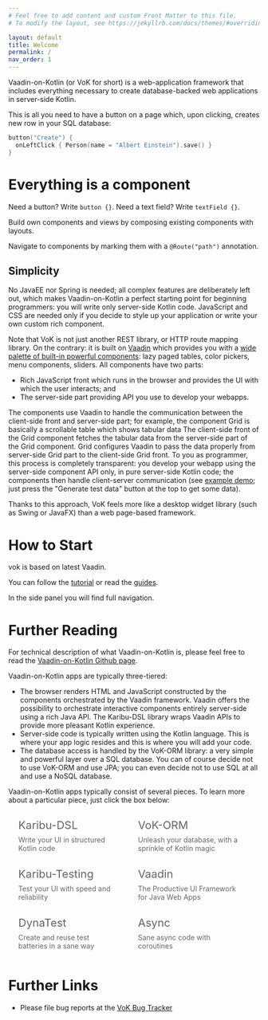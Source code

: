 ```yaml
---
# Feel free to add content and custom Front Matter to this file.
# To modify the layout, see https://jekyllrb.com/docs/themes/#overriding-theme-defaults

layout: default
title: Welcome
permalink: /
nav_order: 1
---
```


Vaadin-on-Kotlin (or VoK for short) is a web-application framework that includes
everything necessary to create database-backed web applications in server-side Kotlin.

This is all you need to have a button on a page which, upon clicking,
creates new row in your SQL database:

```kotlin
button("Create") {
  onLeftClick { Person(name = "Albert Einstein").save() }
}
```

# Everything is a component

Need a button? Write `button {}`. Need a text field? Write `textField {}`.

Build own components and views by composing existing components with layouts.

Navigate to components by marking them with a `@Route("path")` annotation.

## Simplicity

No JavaEE nor Spring is needed; all complex features are deliberately left out, which makes Vaadin-on-Kotlin a perfect
starting point for beginning programmers: you will write only server-side Kotlin code.
JavaScript and CSS are needed only if you decide
to style up your application or write your own custom rich component.

Note that VoK is not just another REST library, or HTTP route mapping library.
On the contrary: it is built on [Vaadin](https://vaadin.com) which provides you with a
[wide palette of built-in powerful components](https://karibu-uitest.herokuapp.com/):
lazy paged tables, color pickers, menu components, sliders.
All components have two parts:

- Rich JavaScript front which runs in the browser and provides the UI with which the user interacts; and
- The server-side part providing API you use to develop your webapps.

The components use Vaadin to handle the communication
between the client-side front and server-side part; for example, the component
Grid is basically a scrollable table which shows tabular data
The client-side front of the Grid component fetches
the tabular data from the server-side part of the Grid component. Grid configures
Vaadin to pass the data properly from server-side Grid
part to the client-side Grid front. To you as programmer, this process is completely transparent:
you develop your webapp using the server-side component API only, in pure server-side Kotlin code; the components then handle
client-server communication
(see [example demo](https://vok-crud.herokuapp.com/crud); just press the "Generate test data" button at the top to get some data).

Thanks to this approach, VoK feels more like a desktop widget library (such as Swing or JavaFX) than a web page-based framework.

# How to Start

vok is based on latest Vaadin.

You can follow the [tutorial](/tutorial) or read the [guides](/guides).

In the side panel you will find full navigation. 

# Further Reading

For technical description of what Vaadin-on-Kotlin is, please feel free to read
the [Vaadin-on-Kotlin Github page](https://github.com/mvysny/vaadin-on-kotlin).

Vaadin-on-Kotlin apps are typically three-tiered:

- The browser renders HTML and JavaScript constructed by the components orchestrated
  by the Vaadin framework. Vaadin offers the possibility to orchestrate
  interactive components entirely server-side using a rich Java API. The Karibu-DSL
  library wraps Vaadin APIs to provide more pleasant Kotlin experience.
- Server-side code is typically written using the Kotlin language. This is where
  your app logic resides and this is where you will add your code.
- The database access is handled by the VoK-ORM library: a very simple and powerful
  layer over a SQL database. You can of course decide not to use
  VoK-ORM and use JPA; you can even decide not to use SQL at all and use a NoSQL database.

Vaadin-on-Kotlin apps typically consist of several pieces. To learn more about a particular piece, just click the box below:

<div style="display: flex; flex-wrap: wrap">
<div onclick="location.href='https://github.com/mvysny/karibu-dsl';" class="box bg-grey-lt-200"><div class="caption">Karibu-DSL</div><div class="body">Write your UI in structured Kotlin code</div></div>
<div onclick="location.href='https://github.com/mvysny/vok-orm';" class="box bg-blue-000"><div class="caption">VoK-ORM</div><div class="body">Unleash your database, with a sprinkle of Kotlin magic</div></div>
<div onclick="location.href='https://github.com/mvysny/karibu-testing';" class="box bg-green-000"><div class="caption">Karibu-Testing</div><div class="body">Test your UI with speed and reliability</div></div>
<div onclick="location.href='https://vaadin.com/';" class="box bg-yellow-000"><div class="caption">Vaadin</div><div class="body">The Productive UI Framework for Java Web Apps</div></div>
<div onclick="location.href='https://github.com/mvysny/dynatest';" class="box bg-red-000"><div class="caption">DynaTest</div><div class="body">Create and reuse test batteries in a sane way</div></div>
<div onclick="location.href='https://github.com/mvysny/vaadin-coroutines-demo';" class="box bg-grey-dk-000"><div class="caption">Async</div><div class="body">Sane async code with coroutines</div></div>
</div>

# Further Links

- Please file bug reports at the [VoK Bug Tracker](https://github.com/mvysny/vaadin-on-kotlin/issues)

<style>
.box {
  border-radius: 4px;
  padding: 5px 10px;
  margin: 10px;
  width: 200px;
  transition: box-shadow 200ms;
  transition-timing-function: cubic-bezier(0.55, 0, 0.1, 1);
  color: rgba(0, 0, 0, 0.6);
  cursor: pointer;
}
.box:hover {
  box-shadow: 0 5px 10px rgba(0,0,0,.15);
}
.box .caption {
  font-size: 22px;
}
.box .body {
  padding-top: 8px;
  font-size: 14px;
}
</style>
